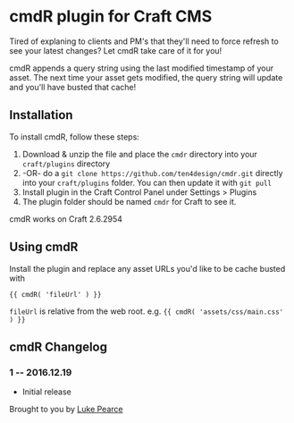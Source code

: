 # cmdR plugin for Craft CMS

Tired of explaning to clients and PM's that they'll need to force refresh to see your latest changes? Let cmdR take care of it for you!

cmdR appends a query string using the last modified timestamp of your asset. The next time your asset gets modified, the query string will update and you'll have busted that cache!

## Installation

To install cmdR, follow these steps:

1. Download & unzip the file and place the `cmdr` directory into your `craft/plugins` directory
2.  -OR- do a `git clone https://github.com/ten4design/cmdr.git` directly into your `craft/plugins` folder.  You can then update it with `git pull`
4. Install plugin in the Craft Control Panel under Settings > Plugins
5. The plugin folder should be named `cmdr` for Craft to see it.

cmdR works on Craft 2.6.2954

## Using cmdR

Install the plugin and replace any asset URLs you'd like to be cache busted with

`{{ cmdR( 'fileUrl' ) }}`

`fileUrl` is relative from the web root. e.g. `{{ cmdR( 'assets/css/main.css' ) }}`

## cmdR Changelog

### 1 -- 2016.12.19

* Initial release

Brought to you by [Luke Pearce](http://ten4design.co.uk)
